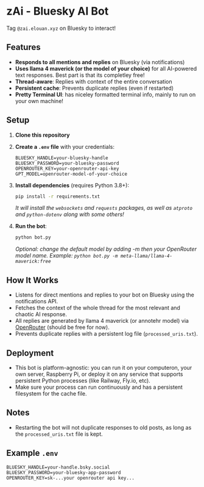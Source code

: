 # zAi - Bluesky AI Bot

Tag `@zai.elouan.xyz` on Bluesky to interact!

## Features

* **Responds to all mentions and replies** on Bluesky (via notifications)
* **Uses llama 4 maverick (or the model of your choice)** for all AI-powered text responses. Best part is that its completley free!
* **Thread-aware**: Replies with context of the entire conversation
* **Persistent cache**: Prevents duplicate replies (even if restarted)
* **Pretty Terminal UI**: has niceley formatted terminal info, mainly to run on your own machine!

## Setup

1. **Clone this repository**

2. **Create a `.env` file** with your credentials:

   ```env
   BLUESKY_HANDLE=your-bluesky-handle
   BLUESKY_PASSWORD=your-bluesky-password
   OPENROUTER_KEY=your-openrouter-api-key
   GPT_MODEL=openrouter-model-of-your-choice
   ```

3. **Install dependencies** (requires Python 3.8+):

   ```bash
   pip install -r requirements.txt
   ```

   *It will install the `websockets` and `requests` packages, as well as `atproto` and `python-dotenv` along with some others!*

4. **Run the bot**:

   ```bash
   python bot.py
   ```

   *Optional: change the default model by adding -m then your OpenRouter model name. Example: `python bot.py -m meta-llama/llama-4-maverick:free`*

## How It Works

* Listens for direct mentions and replies to your bot on Bluesky using the notifications API.
* Fetches the context of the whole thread for the most relevant and chaotic AI response.
* All replies are generated by llama 4 maverick (or annotehr model) via [OpenRouter](https://openrouter.ai) (should be free for now).
* Prevents duplicate replies with a persistent log file (`processed_uris.txt`).

## Deployment

* This bot is platform-agnostic: you can run it on your computeron, your own server, Raspberry Pi, or deploy it on any service that supports persistent Python processes (like Railway, Fly.io, etc).
* Make sure your process can run continuously and has a persistent filesystem for the cache file.

## Notes

* Restarting the bot will not duplicate responses to old posts, as long as the `processed_uris.txt` file is kept.

## Example `.env`

```env
BLUESKY_HANDLE=your-handle.bsky.social
BLUESKY_PASSWORD=your-bluesky-app-password
OPENROUTER_KEY=sk-...your openrouter api key...
```
